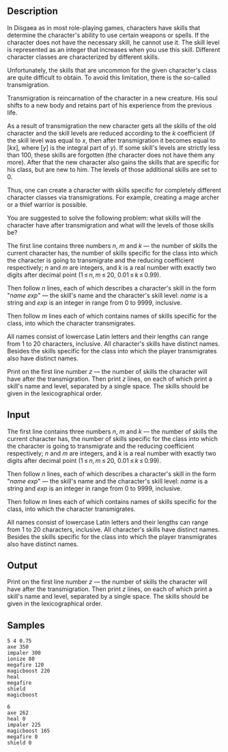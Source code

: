 ## Description

<div><p>In Disgaea as in most role-playing games, characters have skills that determine the character's ability to use certain weapons or spells. If the character does not have the necessary skill, he cannot use it. The skill level is represented as an integer that increases when you use this skill. Different character classes are characterized by different skills. </p><p>Unfortunately, the skills that are uncommon for the given character's class are quite difficult to obtain. To avoid this limitation, there is the so-called transmigration. </p><p>Transmigration is reincarnation of the character in a new creature. His soul shifts to a new body and retains part of his experience from the previous life. </p><p>As a result of transmigration the new character gets all the skills of the old character and the skill levels are reduced according to the <span class="tex-span"><i>k</i></span> coefficient (if the skill level was equal to <span class="tex-span"><i>x</i></span>, then after transmigration it becomes equal to <span class="tex-span">[<i>kx</i>]</span>, where <span class="tex-span">[<i>y</i>]</span> is the integral part of <span class="tex-span"><i>y</i></span>). If some skill's levels are <span class="tex-font-style-bf">strictly less</span> than <span class="tex-span">100</span>, these skills are forgotten (the character does not have them any more). After that the new character also gains the skills that are specific for his class, but are new to him. The levels of those additional skills are set to <span class="tex-span">0</span>. </p><p>Thus, one can create a character with skills specific for completely different character classes via transmigrations. For example, creating a mage archer or a thief warrior is possible. </p><p>You are suggested to solve the following problem: what skills will the character have after transmigration and what will the levels of those skills be?</p></div><div class="input-specification"><p>The first line contains three numbers <span class="tex-span"><i>n</i></span>, <span class="tex-span"><i>m</i></span> and <span class="tex-span"><i>k</i></span> — the number of skills the current character has, the number of skills specific for the class into which the character is going to transmigrate and the reducing coefficient respectively; <span class="tex-span"><i>n</i></span> and <span class="tex-span"><i>m</i></span> are integers, and <span class="tex-span"><i>k</i></span> is a real number with exactly two digits after decimal point (<span class="tex-span">1 ≤ <i>n</i>, <i>m</i> ≤ 20</span>, <span class="tex-span">0.01 ≤ <i>k</i> ≤ 0.99</span>).</p><p>Then follow <span class="tex-span"><i>n</i></span> lines, each of which describes a character's skill in the form "<span class="tex-span"><i>name</i></span> <span class="tex-span"><i>exp</i></span>" — the skill's name and the character's skill level: <span class="tex-span"><i>name</i></span> is a string and <span class="tex-span"><i>exp</i></span> is an integer in range from <span class="tex-span">0</span> to <span class="tex-span">9999</span>, inclusive. </p><p>Then follow <span class="tex-span"><i>m</i></span> lines each of which contains names of skills specific for the class, into which the character transmigrates. </p><p>All names consist of lowercase Latin letters and their lengths can range from <span class="tex-span">1</span> to <span class="tex-span">20</span> characters, inclusive. All character's skills have distinct names. Besides the skills specific for the class into which the player transmigrates also have distinct names.</p></div><div class="output-specification"><p>Print on the first line number <span class="tex-span"><i>z</i></span> — the number of skills the character will have after the transmigration. Then print <span class="tex-span"><i>z</i></span> lines, on each of which print a skill's name and level, separated by a single space. The skills should be given in the lexicographical order.</p></div>


## Input

<p>The first line contains three numbers <span class="tex-span"><i>n</i></span>, <span class="tex-span"><i>m</i></span> and <span class="tex-span"><i>k</i></span> — the number of skills the current character has, the number of skills specific for the class into which the character is going to transmigrate and the reducing coefficient respectively; <span class="tex-span"><i>n</i></span> and <span class="tex-span"><i>m</i></span> are integers, and <span class="tex-span"><i>k</i></span> is a real number with exactly two digits after decimal point (<span class="tex-span">1 ≤ <i>n</i>, <i>m</i> ≤ 20</span>, <span class="tex-span">0.01 ≤ <i>k</i> ≤ 0.99</span>).</p><p>Then follow <span class="tex-span"><i>n</i></span> lines, each of which describes a character's skill in the form "<span class="tex-span"><i>name</i></span> <span class="tex-span"><i>exp</i></span>" — the skill's name and the character's skill level: <span class="tex-span"><i>name</i></span> is a string and <span class="tex-span"><i>exp</i></span> is an integer in range from <span class="tex-span">0</span> to <span class="tex-span">9999</span>, inclusive. </p><p>Then follow <span class="tex-span"><i>m</i></span> lines each of which contains names of skills specific for the class, into which the character transmigrates. </p><p>All names consist of lowercase Latin letters and their lengths can range from <span class="tex-span">1</span> to <span class="tex-span">20</span> characters, inclusive. All character's skills have distinct names. Besides the skills specific for the class into which the player transmigrates also have distinct names.</p>


## Output

<p>Print on the first line number <span class="tex-span"><i>z</i></span> — the number of skills the character will have after the transmigration. Then print <span class="tex-span"><i>z</i></span> lines, on each of which print a skill's name and level, separated by a single space. The skills should be given in the lexicographical order.</p>


## Samples

```input1
5 4 0.75
axe 350
impaler 300
ionize 80
megafire 120
magicboost 220
heal
megafire
shield
magicboost

```

```output1
6
axe 262
heal 0
impaler 225
magicboost 165
megafire 0
shield 0

```



